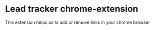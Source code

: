 # Lead tracker chrome-extension
 This extension helps us to add or remove links in your chrome browser
